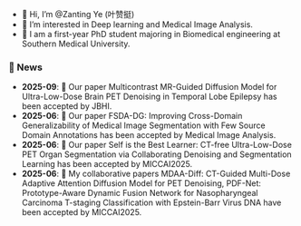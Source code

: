 - 👋 Hi, I’m @Zanting Ye (叶赞挺)
- 👀 I’m interested in Deep learning and Medical Image Analysis.
- 🌱  I am a first-year PhD student majoring in Biomedical engineering at Southern Medical University.

 ### 📢 News
 - **2025-09**: 🎉 Our paper Multicontrast MR-Guided Diffusion Model for Ultra-Low-Dose Brain PET Denoising in Temporal Lobe Epilepsy has been accepted by JBHI. 
- **2025-06**: 🎉 Our paper FSDA-DG: Improving Cross-Domain Generalizability of Medical Image Segmentation with Few Source Domain Annotations has been accepted by Medical Image Analysis. 
- **2025-06**: 🎉 Our paper Self is the Best Learner: CT-free Ultra-Low-Dose PET Organ Segmentation via Collaborating Denoising and Segmentation Learning has been accepted by MICCAI2025.
- **2025-06**: 🎉 My collaborative papers MDAA-Diff: CT-Guided Multi-Dose Adaptive Attention Diffusion Model for PET Denoising, PDF-Net: Prototype-Aware Dynamic Fusion Network for Nasopharyngeal Carcinoma T-staging Classification with Epstein-Barr Virus DNA  have been accepted by MICCAI2025. 
<!---
yezanting/yezanting is a ✨ special ✨ repository because its `README.md` (this file) appears on your GitHub profile.
You can click the Preview link to take a look at your changes.
--->
